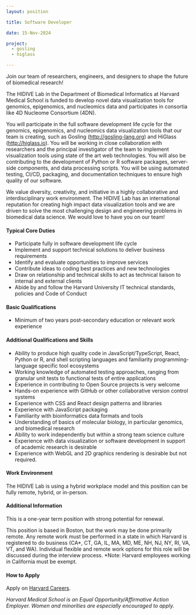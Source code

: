 ```yaml
---
layout: position

title: Software Developer

date: 15-Nov-2024

project:
  - gosling
  - higlass

---
```


Join our team of researchers, engineers, and designers to shape the future of biomedical research! 
 
The HIDIVE Lab in the Department of Biomedical Informatics at Harvard Medical School is funded to develop novel data visualization tools for genomics, epigenomics, and nucleomics data and participates in consortia like 4D Nucleome Consortium (4DN).

You will participate in the full software development life cycle for the genomics, epigenomics, and nucleomics data visualization tools that our team is creating, such as Gosling (http://gosling-lang.org) and HiGlass (http://higlass.io). You will be working in close collaboration with researchers and the principal investigator of the team to implement visualization tools using state of the art web technologies. You will also be contributing to the development of Python or R software packages, server-side components, and data processing scripts. You will be using automated testing, CI/CD, packaging, and documentation techniques to ensure high quality of our software.

We value diversity, creativity, and initiative in a highly collaborative and interdisciplinary work environment. The HIDIVE Lab has an international reputation for creating high impact data visualization tools and we are driven to solve the most challenging design and engineering problems in biomedical data science. We would love to have you on our team!
 

#### Typical Core Duties
- Participate fully in software development life cycle
- Implement and support technical solutions to deliver business requirements
- Identify and evaluate opportunities to improve services
- Contribute ideas to coding best practices and new technologies
- Draw on relationship and technical skills to act as technical liaison to internal and external clients
- Abide by and follow the Harvard University IT technical standards, policies and Code of Conduct

#### Basic Qualifications
- Minimum of two years post-secondary education or relevant work experience

#### Additional Qualifications and Skills
- Ability to produce high quality code in JavaScript/TypeScript, React, Python or R, and shell scripting languages and familiarity programming-language specific tool ecosystems 
- Working knowledge of automated testing approaches, ranging from granular unit tests to functional tests of entire applications
- Experience in contributing to Open Source projects is very welcome
- Hands-on experience with GitHub or other collaborative version control systems
- Experience with CSS and React design patterns and libraries
- Experience with JavaScript packaging 
- Familiarity with bioinformatics data formats and tools 
- Understanding of basics of molecular biology, in particular genomics, and biomedical research
- Ability to work independently but within a strong team science culture
- Experience with data visualization or software development in support of academic research is desirable
- Experience with WebGL and 2D graphics rendering is desirable but not required.

#### Work Environment
The HIDIVE Lab is using a hybrid workplace model and this position can be fully remote, hybrid, or in-person.

#### Additional Information
This is a one-year term position with strong potential for renewal.

This position is based in Boston, but the work may be done primarily remote. Any remote work must be performed in a state in which Harvard is registered to do business (CA*, CT, GA, IL, MA, MD, ME, NH, NJ, NY, RI, VA, VT, and WA). Individual flexible and remote work options for this role will be discussed during the interview process. *Note: Harvard employees working in California must be exempt.

#### How to Apply
Apply on [Harvard Careers](https://sjobs.brassring.com/TGnewUI/Search/Home/Home?partnerid=25240&siteid=5341#jobDetails=2009247_5341).

*Harvard Medical School is an Equal Opportunity/Affirmative Action Employer. Women and minorities are especially encouraged to apply.*

